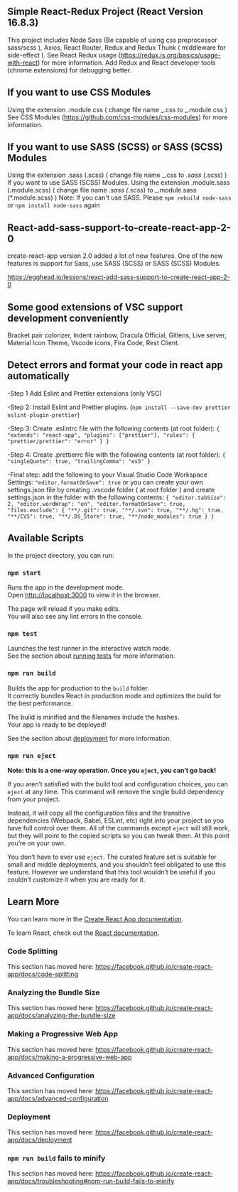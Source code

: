 ## Simple React-Redux Project (React Version 16.8.3)

This project includes Node Sass (Be capable of using css preprocessor sass/scss ), Axios, React Router, Redux and Redux Thunk ( middleware for side-effect ).
See React Redux usage (https://redux.js.org/basics/usage-with-react) for more information.
Add Redux and React developer tools (chrome extensions) for debugging better.

## If you want to use CSS Modules

Using the extension .module.css ( change file name _.css to _.module.css )
See CSS Modules (https://github.com/css-modules/css-modules) for more information.

## If you want to use SASS (SCSS) or SASS (SCSS) Modules

Using the extension .sass (.scss) ( change file name _.css to _.sass (_.scss) )
If you want to use SASS (SCSS) Modules. Using the extension .module.sass (.module.scss) ( change file name _.sass (_.scss) to _.module.sass (\*.module.scss) )
Note: If you can't use SASS. Please `npm rebuild node-sass` or `npm install node-sass` again

## React-add-sass-support-to-create-react-app-2-0

create-react-app version 2.0 added a lot of new features. One of the new features is support for Sass, use SASS (SCSS) or SASS (SCSS) Modules.

https://egghead.io/lessons/react-add-sass-support-to-create-react-app-2-0

## Some good extensions of VSC support development conveniently

Bracket pair colorizer, Indent rainbow, Dracula Official, Gitlens, Live server, Material Icon Theme, Vscode icons, Fira Code, Rest Client.

## Detect errors and format your code in react app automatically

-Step 1 Add Eslint and Prettier extensions (only VSC)

-Step 2: Install Eslint and Prettier plugins. (`npm install --save-dev prettier eslint-plugin-prettier`)

-Step 3: Create .eslintrc file with the following contents (at root folder):
`{ "extends": "react-app", "plugins": ["prettier"], "rules": { "prettier/prettier": "error" } }`

-Step 4: Create .prettierrc file with the following contents (at root folder):
`{ "singleQuote": true, "trailingComma": "es5" }`

-Final step: add the following to your Visual Studio Code Workspace Settings:
`"editor.formatOnSave": true`
or you can create your own settings.json file by creating .vscode folder ( at root folder ) and create settings.json in the folder with the following contents:
`{ "editor.tabSize": 2, "editor.wordWrap": "on", "editor.formatOnSave": true, "files.exclude": { "**/.git": true, "**/.svn": true, "**/.hg": true, "**/CVS": true, "**/.DS_Store": true, "**/node_modules": true } }`

## Available Scripts

In the project directory, you can run:

### `npm start`

Runs the app in the development mode.<br>
Open [http://localhost:3000](http://localhost:3000) to view it in the browser.

The page will reload if you make edits.<br>
You will also see any lint errors in the console.

### `npm test`

Launches the test runner in the interactive watch mode.<br>
See the section about [running tests](https://facebook.github.io/create-react-app/docs/running-tests) for more information.

### `npm run build`

Builds the app for production to the `build` folder.<br>
It correctly bundles React in production mode and optimizes the build for the best performance.

The build is minified and the filenames include the hashes.<br>
Your app is ready to be deployed!

See the section about [deployment](https://facebook.github.io/create-react-app/docs/deployment) for more information.

### `npm run eject`

**Note: this is a one-way operation. Once you `eject`, you can’t go back!**

If you aren’t satisfied with the build tool and configuration choices, you can `eject` at any time. This command will remove the single build dependency from your project.

Instead, it will copy all the configuration files and the transitive dependencies (Webpack, Babel, ESLint, etc) right into your project so you have full control over them. All of the commands except `eject` will still work, but they will point to the copied scripts so you can tweak them. At this point you’re on your own.

You don’t have to ever use `eject`. The curated feature set is suitable for small and middle deployments, and you shouldn’t feel obligated to use this feature. However we understand that this tool wouldn’t be useful if you couldn’t customize it when you are ready for it.

## Learn More

You can learn more in the [Create React App documentation](https://facebook.github.io/create-react-app/docs/getting-started).

To learn React, check out the [React documentation](https://reactjs.org/).

### Code Splitting

This section has moved here: https://facebook.github.io/create-react-app/docs/code-splitting

### Analyzing the Bundle Size

This section has moved here: https://facebook.github.io/create-react-app/docs/analyzing-the-bundle-size

### Making a Progressive Web App

This section has moved here: https://facebook.github.io/create-react-app/docs/making-a-progressive-web-app

### Advanced Configuration

This section has moved here: https://facebook.github.io/create-react-app/docs/advanced-configuration

### Deployment

This section has moved here: https://facebook.github.io/create-react-app/docs/deployment

### `npm run build` fails to minify

This section has moved here: https://facebook.github.io/create-react-app/docs/troubleshooting#npm-run-build-fails-to-minify
